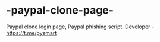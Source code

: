 # -paypal-clone-page-
Paypal clone login page, Paypal phishing script. Developer - https://t.me/pysmart
